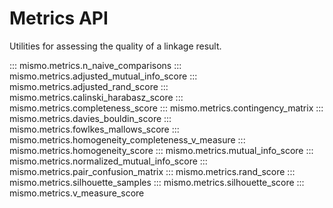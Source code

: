 # Metrics API

Utilities for assessing the quality of a linkage result.

::: mismo.metrics.n_naive_comparisons
::: mismo.metrics.adjusted_mutual_info_score
::: mismo.metrics.adjusted_rand_score
::: mismo.metrics.calinski_harabasz_score
::: mismo.metrics.completeness_score
::: mismo.metrics.contingency_matrix
::: mismo.metrics.davies_bouldin_score
::: mismo.metrics.fowlkes_mallows_score
::: mismo.metrics.homogeneity_completeness_v_measure
::: mismo.metrics.homogeneity_score
::: mismo.metrics.mutual_info_score
::: mismo.metrics.normalized_mutual_info_score
::: mismo.metrics.pair_confusion_matrix
::: mismo.metrics.rand_score
::: mismo.metrics.silhouette_samples
::: mismo.metrics.silhouette_score
::: mismo.metrics.v_measure_score
